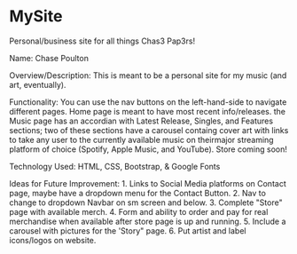 # MySite
Personal/business site for all things Chas3 Pap3rs!

Name: Chase Poulton

Overview/Description: This is meant to be a personal site for my music (and art, eventually).

Functionality: You can use the nav buttons on the left-hand-side to navigate different pages. Home page is meant to have most recent info/releases. the Music page has an accordian with Latest Release, Singles, and Features sections; two of these sections have a carousel containg cover art with links to take any user to the currently available music on theirmajor streaming platform of choice (Spotify, Apple Music, and YouTube). Store coming soon!

Technology Used: HTML, CSS, Bootstrap, & Google Fonts 

Ideas for Future Improvement: 
    1. Links to Social Media platforms on Contact page, maybe have a dropdown menu for the Contact Button. 
    2. Nav to change to dropdown Navbar on sm screen and below.
    3. Complete "Store" page with available merch.
    4. Form and ability to order and pay for real merchandise when available after store page is up and running. 
    5. Include a carousel with pictures for the 'Story" page.
    6. Put artist and label icons/logos on website.
